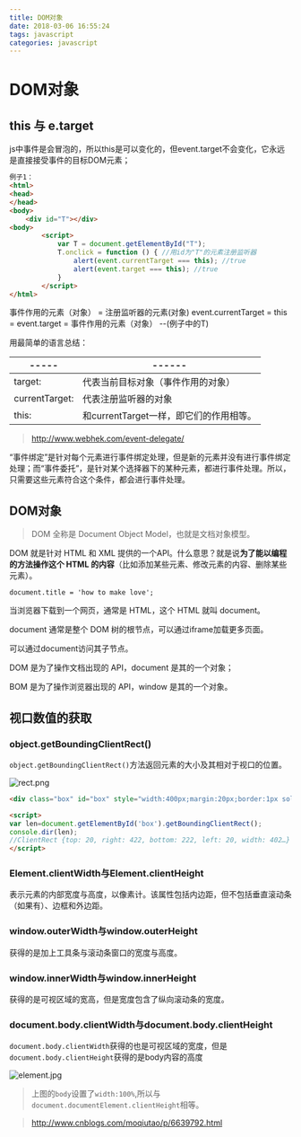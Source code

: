 ```yaml
---
title: DOM对象 
date: 2018-03-06 16:55:24
tags: javascript
categories: javascript 
---
```

# DOM对象

## this 与 e.target

js中事件是会冒泡的，所以this是可以变化的，但event.target不会变化，它永远是直接接受事件的目标DOM元素；

```html
例子1：
<html>
<head>
</head>
<body>
    <div id="T"></div>
<body>
        <script>
            var T = document.getElementById("T");
            T.onclick = function () { //用id为"T"的元素注册监听器
                alert(event.currentTarget === this); //true
                alert(event.target === this); //true
            }
        </script>
</html>
```
<!------more------->
事件作用的元素（对象）   =   注册监听器的元素(对象)
event.currentTarget   =  this  =    event.target   =   事件作用的元素（对象）    --(例子中的T)

用最简单的语言总结：

-----|------
---------|---------
target:    |                  代表当前目标对象（事件作用的对象）
currentTarget:    |    代表注册监听器的对象
this:              |             和currentTarget一样，即它们的作用相等。

>http://www.webhek.com/event-delegate/

“事件绑定”是针对每个元素进行事件绑定处理，但是新的元素并没有进行事件绑定处理；而“事件委托”，是针对某个选择器下的某种元素，都进行事件处理。所以，只需要这些元素符合这个条件，都会进行事件处理。


## DOM对象

>DOM 全称是 Document Object Model，也就是文档对象模型。

DOM 就是针对 HTML 和 XML 提供的一个API。什么意思？就是说**为了能以编程的方法操作这个 HTML 的内容**（比如添加某些元素、修改元素的内容、删除某些元素）。

    document.title = 'how to make love';

当浏览器下载到一个网页，通常是 HTML，这个 HTML 就叫 document。

document 通常是整个 DOM 树的根节点，可以通过iframe加载更多页面。

可以通过document访问其子节点。



DOM 是为了操作文档出现的 API，document 是其的一个对象；

BOM 是为了操作浏览器出现的 API，window 是其的一个对象。

## 视口数值的获取

### object.getBoundingClientRect()

`object.getBoundingClientRect()`方法返回元素的大小及其相对于视口的位置。

![rect.png](img/rect.png)


```html
<div class="box" id="box" style="width:400px;margin:20px;border:1px solid #efefef;">

<script>
var len=document.getElementById('box').getBoundingClientRect();
console.dir(len);
//ClientRect {top: 20, right: 422, bottom: 222, left: 20, width: 402…}
</script>
```

### Element.clientWidth与Element.clientHeight

表示元素的内部宽度与高度，以像素计。该属性包括内边距，但不包括垂直滚动条（如果有）、边框和外边距。

### window.outerWidth与window.outerHeight

获得的是加上工具条与滚动条窗口的宽度与高度。

### window.innerWidth与window.innerHeight

获得的是可视区域的宽高，但是宽度包含了纵向滚动条的宽度。

### document.body.clientWidth与document.body.clientHeight

`document.body.clientWidth`获得的也是可视区域的宽度，但是`document.body.clientHeight`获得的是body内容的高度

![element.jpg](img/element.jpg)

>上图的`body`设置了`width:100%`,所以与`document.documentElement.clientHeight`相等。

>http://www.cnblogs.com/moqiutao/p/6639792.html